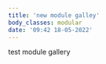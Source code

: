 ```yaml
---
title: 'new module galley'
body_classes: modular
date: '09:42 18-05-2022'
---
```


test module gallery